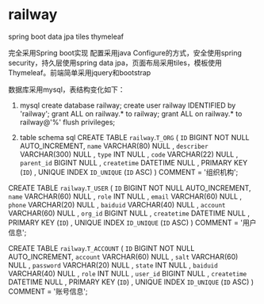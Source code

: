 # railway
spring boot data jpa tiles thymeleaf

完全采用Spring boot实现
配置采用java Configure的方式，安全使用spring security，持久层使用spring data jpa，页面布局采用tiles，模板使用Thymeleaf。前端简单采用jquery和bootstrap

数据库采用mysql，表结构变化如下：

1. mysql 
		create database railway;
		create user  railway   IDENTIFIED by 'railway';
		grant ALL on  railway.* to railway;
		grant ALL on railway.* to railway@'%'
		flush  privileges;
	
2. table schema sql
CREATE  TABLE `railway`.`T_ORG` (
  `ID` BIGINT NOT NULL AUTO_INCREMENT,
  `name` VARCHAR(80) NULL ,
  `describer` VARCHAR(300) NULL ,
  `type` INT NULL ,
  `code` VARCHAR(22) NULL ,
  `parent_id` BIGINT NULL ,
  `createtime` DATETIME NULL ,
  PRIMARY KEY (`ID`) ,
  UNIQUE INDEX `ID_UNIQUE` (`ID` ASC) )
COMMENT = '组织机构';

CREATE  TABLE `railway`.`T_USER` (
  `ID` BIGINT NOT NULL AUTO_INCREMENT,
  `name` VARCHAR(60) NULL ,
  `role` INT NULL ,
  `email` VARCHAR(60) NULL ,
  `phone` VARCHAR(20) NULL ,
  `baiduid` VARCHAR(40) NULL ,
  `account` VARCHAR(60) NULL ,
  `org_id` BIGINT NULL ,
  `createtime` DATETIME NULL ,
  PRIMARY KEY (`ID`) ,
  UNIQUE INDEX `ID_UNIQUE` (`ID` ASC) )
COMMENT = '用户信息';

CREATE  TABLE `railway`.`T_ACCOUNT` (
  `ID` BIGINT NOT NULL AUTO_INCREMENT,
  `account` VARCHAR(60) NULL ,
  `salt` VARCHAR(60) NULL ,
  `password` VARCHAR(20) NULL ,
  `state` INT NULL ,
  `baiduid` VARCHAR(40) NULL ,
  `role` INT NULL ,
  `user_id` BIGINT NULL ,
  `createtime` DATETIME NULL ,
  PRIMARY KEY (`ID`) ,
  UNIQUE INDEX `ID_UNIQUE` (`ID` ASC) )
COMMENT = '账号信息';